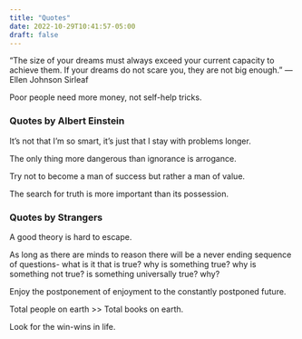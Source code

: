 ```yaml
---
title: "Quotes"
date: 2022-10-29T10:41:57-05:00
draft: false
---
```


“The size of your dreams must always exceed your current capacity to achieve them. If your dreams do not scare you, they are not big enough.” ― Ellen Johnson Sirleaf

Poor people need more money, not self-help tricks.

### Quotes by Albert Einstein

It’s not that I’m so smart, it’s just that I stay with problems longer.  

The only thing more dangerous than ignorance is arrogance.

Try not to become a man of success but rather a man of value.

The search for truth is more important than its possession.

### Quotes by Strangers

A good theory is hard to escape.      

As long as there are minds to reason there will be a never ending sequence of questions- what is it that is true?  why is something true?  why is something not true? is something universally true? why? 

Enjoy the  postponement of enjoyment to the constantly postponed future.      

Total people on earth >> Total books on earth.     

Look for the win-wins in life.     
